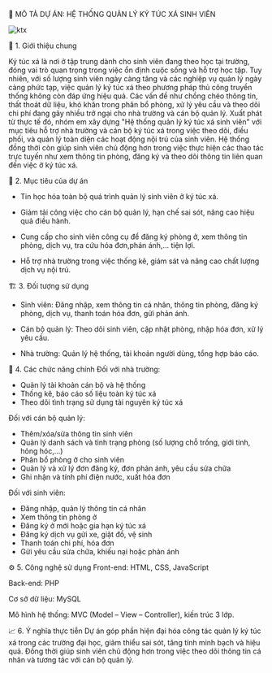 🎯 MÔ TẢ DỰ ÁN: HỆ THỐNG QUẢN LÝ KÝ TÚC XÁ SINH VIÊN

![ktx](https://github.com/user-attachments/assets/c0115343-c021-4185-96fb-735d46685f31)


📌 1. Giới thiệu chung

Ký túc xá là nơi ở tập trung dành cho sinh viên đang theo học tại trường, đóng vai trò quan trọng trong việc ổn định cuộc sống và hỗ trợ học tập. Tuy nhiên, với số lượng sinh viên ngày càng tăng và các nghiệp vụ quản lý ngày càng phức tạp, việc quản lý ký túc xá theo phương pháp thủ công truyền thống không còn đáp ứng hiệu quả. Các vấn đề như chồng chéo thông tin, thất thoát dữ liệu, khó khăn trong phân bổ phòng, xử lý yêu cầu và theo dõi chi phí đang gây nhiều trở ngại cho nhà trường và cán bộ quản lý.
Xuất phát từ thực tế đó, nhóm em xây dựng "Hệ thống quản lý ký túc xá sinh viên" với mục tiêu hỗ trợ nhà trường và cán bộ ký túc xá trong việc theo dõi, điều phối, và quản lý toàn diện các hoạt động nội trú của sinh viên. Hệ thống đồng thời còn giúp sinh viên chủ động hơn trong việc thực hiện các thao tác trực tuyến như xem thông tin phòng, đăng ký và theo dõi thông tin liên quan đến việc ở ký túc xá.


🔧 2. Mục tiêu của dự án
- Tin học hóa toàn bộ quá trình quản lý sinh viên ở ký túc xá.
  
- Giảm tải công việc cho cán bộ quản lý, hạn chế sai sót, nâng cao hiệu quả điều hành.
  
- Cung cấp cho sinh viên công cụ để đăng ký phòng ở, xem thông tin phòng, dịch vụ, tra cứu hóa đơn,phán ánh,... tiện lợi.
  
- Hỗ trợ nhà trường trong việc thống kê, giám sát và nâng cao chất lượng dịch vụ nội trú.

  
🏗️ 3. Đối tượng sử dụng
- Sinh viên: Đăng nhập, xem thông tin cá nhân, thông tin phòng, đăng ký phòng, dịch vụ, thanh toán hóa đơn, gửi phản ánh.

- Cán bộ quản lý: Theo dõi sinh viên, cập nhật phòng, nhập hóa đơn, xử lý yêu cầu.

- Nhà trường: Quản lý hệ thống, tài khoản người dùng, tổng hợp báo cáo.


🧩 4. Các chức năng chính
Đối với nhà trường:
- Quản lý tài khoản cán bộ và hệ thống
- Thống kê, báo cáo số liệu toàn ký túc xá
- Theo dõi tình trạng sử dụng tài nguyên ký túc xá

Đối với cán bộ quản lý:
- Thêm/xóa/sửa thông tin sinh viên
- Quản lý danh sách và tình trạng phòng (số lượng chỗ trống, giới tính, hỏng hóc,...)
- Phân bổ phòng ở cho sinh viên
- Quản lý và xử lý đơn đăng ký, đơn phản ánh, yêu cầu sửa chữa
- Ghi nhận và tính phí điện nước, xuất hóa đơn

Đối với sinh viên: 
- Đăng nhập, quản lý thông tin cá nhân
- Xem thông tin phòng ở
- Đăng ký ở mới hoặc gia hạn ký túc xá
- Đăng ký dịch vụ gửi xe, giặt đồ, vệ sinh
- Thanh toán chi phí, hóa đơn
- Gửi yêu cầu sửa chữa, khiếu nại hoặc phản ánh


⚙️ 5. Công nghệ sử dụng
Front-end: HTML, CSS, JavaScript

Back-end: PHP

Cơ sở dữ liệu: MySQL

Mô hình hệ thống: MVC (Model – View – Controller), kiến trúc 3 lớp.


📈 6. Ý nghĩa thực tiễn
Dự án góp phần hiện đại hóa công tác quản lý ký túc xá trong các trường đại học, giảm thiểu sai sót, tăng tính minh bạch và hiệu quả. Đồng thời giúp sinh viên chủ động hơn trong việc theo dõi thông tin cá nhân và tương tác với cán bộ quản lý.




